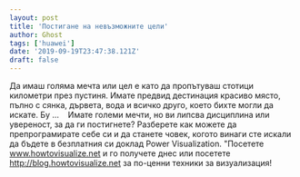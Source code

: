 ```yaml
---
layout: post
title: 'Постигане на невъзможните цели'
author: Ghost
tags: ['huawei']
date: '2019-09-19T23:47:38.121Z'
draft: false
---
```


Да имаш голяма мечта или цел е като да пропътуваш стотици километри през пустиня. Имате предвид дестинация красиво място, пълно с сянка, дървета, вода и всичко друго, което бихте могли да искате. Бу ...    Имате големи мечти, но ви липсва дисциплина или увереност, за да ги постигнете? Разберете как можете да препрограмирате себе си и да станете човек, когото винаги сте искали да бъдете в безплатния си доклад Power Visualization. "Посетете www.howtovisualize.net и го получете днес или посетете http://blog.howtovisualize.net за по-ценни техники за визуализация!
